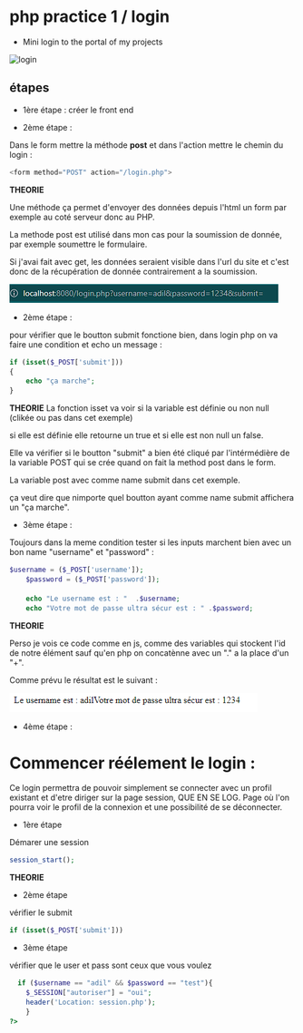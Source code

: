 # php practice 1 / login


- Mini login to the portal of my projects

![login](https://user-images.githubusercontent.com/98839796/226142243-4fbc22b1-1d86-4147-8adf-15e3b34c5c8d.png)



## étapes
- 1ère étape : 
créer le front end 


- 2ème étape :

Dans le form mettre la méthode **post** et dans l'action mettre le chemin du login : 

``` PHP
<form method="POST" action="/login.php">
```
**THEORIE**

Une méthode ça permet d'envoyer des données depuis l'html un form par exemple au coté serveur donc au PHP. 

La methode post est utilisé dans mon cas pour la soumission de donnée, par exemple soumettre le formulaire.

Si j'avai fait avec get, les données seraient visible dans l'url du site et c'est donc de la récupération de donnée contrairement a la soumission. 

![alt text](/public/images/readme/get.png)


- 2ème étape :

pour vérifier que le boutton submit fonctione bien, dans  login php on va faire une condition et echo un message :

``` PHP
if (isset($_POST['submit']))
{
    echo "ça marche";
}
```

**THEORIE**
La fonction isset va voir si la variable est définie ou non null (clikée ou pas dans cet exemple)

si elle est définie elle retourne un true et si elle est non null un false.

Elle va vérifier si le boutton "submit" a bien été cliqué par l'intérmédière de la variable POST qui se crée quand on fait la method post dans le form.

La variable post avec comme name submit dans cet exemple.

ça veut dire que nimporte quel boutton ayant comme name submit affichera un "ça marche".

- 3ème étape :

Toujours dans la meme condition tester si les inputs marchent bien avec un bon name "username" et "password" :

``` PHP
$username = ($_POST['username']);
    $password = ($_POST['password']);

    echo "Le username est : "  .$username;
    echo "Votre mot de passe ultra sécur est : " .$password;
```
**THEORIE**

Perso je vois ce code comme en js, comme des variables qui stockent l'id de notre élément sauf qu'en php on concatènne avec un "." a la place d'un "+".

Comme prévu le résultat est le suivant : 

![alt text](/public/images/readme/result.png)

- 4ème étape :

# Commencer réélement le login :

Ce login permettra de pouvoir simplement se connecter avec un profil existant et d'etre diriger sur la page session, QUE EN SE LOG. Page où l'on pourra voir le profil de la connexion et une possibilité de se déconnecter.

- 1ère étape

Démarer une session 


``` PHP
session_start();
```
**THEORIE**

- 2ème étape

vérifier le submit

``` PHP
if (isset($_POST['submit']))
```

- 3ème étape

vérifier que le user et pass sont ceux que vous voulez

``` PHP
  if ($username == "adil" && $password == "test"){
    $_SESSION["autoriser"] = "oui";
    header('Location: session.php');
    }
?>
```



